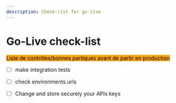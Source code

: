 ```yaml
---
description: Check-list for go-live
---
```


# Go-Live check-list

<mark style="background-color:orange;">Liste de contrôles/bonnes partiques avant de partir en production</mark>

* [ ] make integration tests
* [ ] check environments urls
* [ ] Change and store securely your APIs keys

